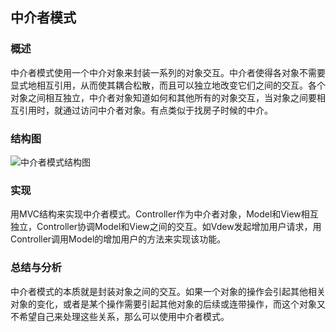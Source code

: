 ## 中介者模式

### 概述
中介者模式使用一个中介对象来封装一系列的对象交互。中介者使得各对象不需要显式地相互引用，从而使其耦合松散，而且可以独立地改变它们之间的交互。各个对象之间相互独立，中介者对象知道如何和其他所有的对象交互，当对象之间要相互引用时，就通过访问中介者对象。有点类似于找房子时候的中介。

### 结构图
![中介者模式结构图](http://7u2eqw.com1.z0.glb.clouddn.com/中介者模式结构图.png)

### 实现
用MVC结构来实现中介者模式。Controller作为中介者对象，Model和View相互独立，Controller协调Model和View之间的交互。如Vdew发起增加用户请求，用Controller调用Model的增加用户的方法来实现该功能。

### 总结与分析
中介者模式的本质就是封装对象之间的交互。如果一个对象的操作会引起其他相关对象的变化，或者是某个操作需要引起其他对象的后续或连带操作，而这个对象又不希望自己来处理这些关系，那么可以使用中介者模式。
